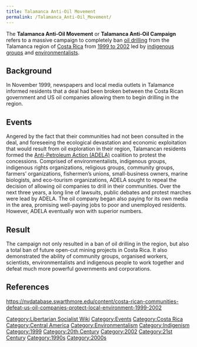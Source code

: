 ```yaml
---
title: Talamanca Anti-Oil Movement
permalink: /Talamanca_Anti-Oil_Movement/
---
```


The **Talamanca Anti-Oil Movement** or **Talamanca Anti-Oil Campaign**
refers to a massive campaign to completely ban [oil
drilling](Fossil_Fuels "wikilink") from the Talamanca region of [Costa
Rica](Costa_Rica "wikilink") from [1999 to
2002](Timeline_of_Libertarian_Socialism_in_Central_America "wikilink")
led by [indigenous groups](Indigenism "wikilink") and
[environmentalists](Environmentalism "wikilink").

## Background

In November 1999, newspapers and local media outlets in Talamance
informed residents that a deal had been broken between the Costa Rican
government and US oil companies allowing them to begin drilling in the
region.

## Events

Angered by the fact that their communities had not been consulted in the
deal, and foreseeing the ecological devastation and economic
exploitation that would result from oil exploration in their region,
Talamancan residents formed the [Anti-Petroleum Action
(ADELA)](Anti-Petroleum_Action_(ADELA) "wikilink") coalition to protest
the concessions. Comprised of environmentalists, indigenous groups,
indigenous rights organizations, religious groups, community groups,
farmers’ organizations, fishermen’s unions, small-business owners,
marine biologists, and eco-tourism organizations, ADELA sought to repeal
the decision of allowing oil companies to drill in their communities.
Over the next three years, a long line of lawsuits, public debates and
protest marches were lead by ADELA. The oil company began also paying
for its own media in the area, promising well-paying jobs to poor and
unemployed residents. However, ADELA eventually won with superior
numbers.

## Result

The campaign not only resulted in a ban of oil drilling in the region,
but also a total ban of future open-cut mining projects in Costa Rica.
It also demonstrated the ability of community groups, organised workers,
scientists, environmentalists and indigenous people to work together and
defeat much more powerful governments and corporations.

## References

<https://nvdatabase.swarthmore.edu/content/costa-rican-communities-defeat-us-oil-companies-protect-local-environment-1999-2002>

[Category:Libertarian Socialist
Wiki](Category:Libertarian_Socialist_Wiki "wikilink")
[Category:Events](Category:Events "wikilink") [Category:Costa
Rica](Category:Costa_Rica "wikilink") [Category:Central
America](Category:Central_America "wikilink")
[Category:Environmentalism](Category:Environmentalism "wikilink")
[Category:Indigenism](Category:Indigenism "wikilink")
[Category:1999](Category:1999 "wikilink") [Category:20th
Century](Category:20th_Century "wikilink")
[Category:2002](Category:2002 "wikilink") [Category:21st
Century](Category:21st_Century "wikilink")
[Category:1990s](Category:1990s "wikilink")
[Category:2000s](Category:2000s "wikilink")
